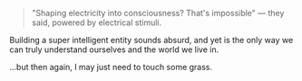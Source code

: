 > "Shaping electricity into consciousness? That's impossible"
> — they said, powered by electrical stimuli.

Building a super intelligent entity sounds absurd, and yet is the only way we can truly understand ourselves and the world we live in.

...but then again, I may just need to touch some grass.
